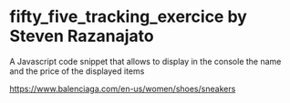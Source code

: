 # fifty_five_tracking_exercice by Steven Razanajato
A Javascript code snippet that allows to display in the console the name and the price of the displayed items

https://www.balenciaga.com/en-us/women/shoes/sneakers
